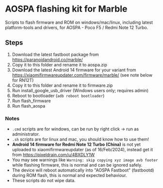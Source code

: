 # AOSPA flashing kit for Marble

Scripts to flash firmware and ROM on windows/mac/linux, including latest platform-tools and drivers, for AOSPA - Poco F5 / Redmi Note 12 Turbo.

## Steps

1. Download the latest fastboot package from https://paranoidandroid.co/marble/
2. Copy it to this folder and rename it to aospa.zip
3. Download the latest Android 14 firmware for your variant from https://xiaomifirmwareupdater.com/firmware/marble/ (see note below for RN12T)
4. Copy it to this folder and rename it to firmware.zip
5. Run install_google_usb_driver (Windows users only; requires admin)
6. Reboot to bootloader (`adb reboot bootloader`)
7. Run flash_firmware
8. Run flash_aospa

### Notes
- `.cmd` scripts are for windows, can be run by right click -> run as administrator.  
- `.sh` scripts are for linux and mac, you should know how to use them!
- __Android 14 firmware for Redmi Note 12 Turbo (China)__ is not yet uploaded to xiaomifirmwareupdater (as of 16/Feb/2024), instead get it from https://pixeldrain.com/u/4BXDLY1W
- You may see warnings like `Warning: skip copying xyz image avb footer` while flashing firmware, this is normal and can be ignored safely.
- The device will reboot automatically into "AOSPA Fastboot" (fastbootd) during ROM flash, this is normal and expected behaviour.
- These scripts do not wipe data.
